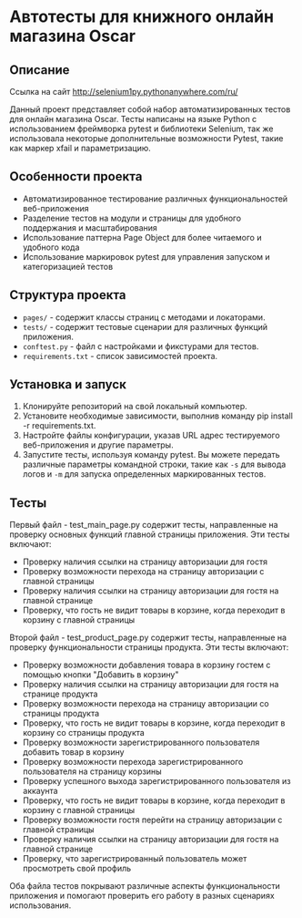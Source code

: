 # Автотесты для книжного онлайн магазина Oscar
## Описание

Ссылка на сайт http://selenium1py.pythonanywhere.com/ru/

Данный проект представляет собой набор автоматизированных тестов для онлайн магазина Oscar. 
Тесты написаны на языке Python с использованием фреймворка pytest и библиотеки Selenium, так же использовала
некоторые дополнительные возможности Pytest, такие как маркер xfail и параметризацию.

## Особенности проекта

- Автоматизированное тестирование различных функциональностей веб-приложения
- Разделение тестов на модули и страницы для удобного поддержания и масштабирования
- Использование паттерна Page Object для более читаемого и удобного кода
- Использование маркировок pytest для управления запуском и категоризацией тестов

## Структура проекта

- `pages/` - содержит классы страниц с методами и локаторами.
- `tests/` - содержит тестовые сценарии для различных функций приложения.
- `conftest.py` - файл с настройками и фикстурами для тестов.
- `requirements.txt` - список зависимостей проекта.

## Установка и запуск

1. Клонируйте репозиторий на свой локальный компьютер.
2. Установите необходимые зависимости, выполнив команду pip install -r requirements.txt.
3. Настройте файлы конфигурации, указав URL адрес тестируемого веб-приложения и другие параметры.
4. Запустите тесты, используя команду pytest. Вы можете передать различные параметры командной строки, такие как `-s` для вывода логов и `-m` для запуска определенных маркированных тестов.

## Тесты

Первый файл - test_main_page.py содержит тесты, направленные на проверку основных функций главной страницы приложения. 
Эти тесты включают:

- Проверку наличия ссылки на страницу авторизации для гостя
- Проверку возможности перехода на страницу авторизации с главной страницы
- Проверку наличия ссылки на страницу авторизации для гостя на главной странице
- Проверку, что гость не видит товары в корзине, когда переходит в корзину с главной страницы

Второй файл - test_product_page.py содержит тесты, направленные на проверку функциональности страницы продукта. 
Эти тесты включают:

- Проверку возможности добавления товара в корзину гостем с помощью кнопки "Добавить в корзину"
- Проверку наличия ссылки на страницу авторизации для гостя на странице продукта
- Проверку возможности перехода на страницу авторизации со страницы продукта
- Проверку, что гость не видит товары в корзине, когда переходит в корзину со страницы продукта
- Проверку возможности зарегистрированного пользователя добавить товар в корзину
- Проверку возможности перехода зарегистрированного пользователя на страницу корзины
- Проверку успешного выхода зарегистрированного пользователя из аккаунта
- Проверку, что гость не видит товары в корзине, когда переходит в корзину с главной страницы
- Проверку возможности гостя перейти на страницу авторизации с главной страницы
- Проверку наличия ссылки на страницу авторизации для гостя на главной странице
- Проверку, что зарегистрированный пользователь может просмотреть свой профиль

Оба файла тестов покрывают различные аспекты функциональности приложения и помогают проверить его работу в разных сценариях использования.
